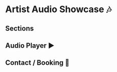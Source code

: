 # Artist Audio Showcase :notes:
## Sections
## Audio Player :arrow_forward:
## Contact / Booking :e-mail:
